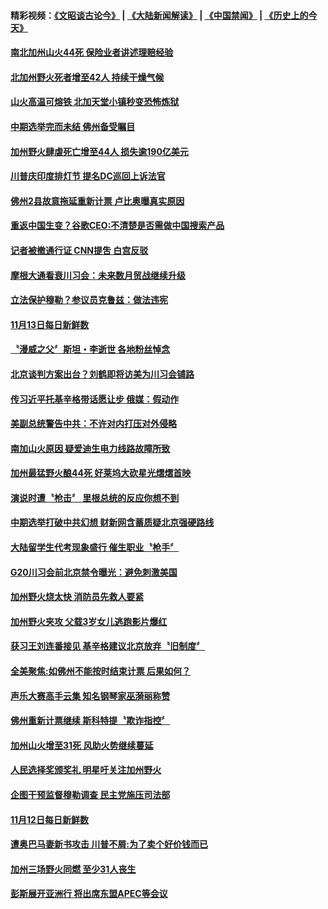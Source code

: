 #### 精彩视频：[《文昭谈古论今》](https://github.com/gfw-breaker/wenzhao/blob/master/README.md?t=11140631) | [《大陆新闻解读》](https://github.com/gfw-breaker/ntdtv-comedy/blob/master/README.md?t=11140631) | [《中国禁闻》](https://github.com/gfw-breaker/ntdtv-news/blob/master/README.md?t=11140631) | [《历史上的今天》](https://github.com/gfw-breaker/today-in-history/blob/master/README.md?t=11140631) 

#### [南北加州山火44死 保险业者讲述理赔经验](../pages/news203/a1399232.md?t=11140631) 

#### [北加州野火死者增至42人 持续干燥气候](../pages/news203/a1399178.md?t=11140631) 

#### [山火高温可熔铁 北加天堂小镇秒变恐怖炼狱](../pages/news203/a1399227.md?t=11140631) 

#### [中期选举完而未结 佛州备受瞩目](../pages/news203/a1399224.md?t=11140631) 

#### [加州野火肆虐死亡增至44人 损失逾190亿美元](../pages/news203/a1399217.md?t=11140631) 

#### [川普庆印度排灯节 提名DC巡回上诉法官](../pages/news203/a1399214.md?t=11140631) 

#### [佛州2县故意拖延重新计票 卢比奥曝真实原因](../pages/news203/a1399213.md?t=11140631) 

#### [重返中国生变？谷歌CEO:不清楚是否需做中国搜索产品](../pages/news203/a1399211.md?t=11140631) 

#### [记者被撤通行证 CNN提吿 白宫反驳](../pages/news203/a1399205.md?t=11140631) 

#### [摩根大通看衰川习会：未来数月贸战继续升级](../pages/news203/a1399198.md?t=11140631) 

#### [立法保护穆勒？参议员克鲁兹：做法违宪](../pages/news203/a1399197.md?t=11140631) 

#### [11月13日每日新鲜数](../pages/news203/a1399189.md?t=11140631) 

#### [〝漫威之父〞斯坦・李逝世 各地粉丝悼念](../pages/news203/a1399180.md?t=11140631) 

#### [北京谈判方案出台？刘鹤即将访美为川习会铺路](../pages/news203/a1399164.md?t=11140631) 

#### [传习近平托基辛格带话愿让步 俄媒：假动作](../pages/news203/a1399018.md?t=11140631) 

#### [美副总统警告中共：不许对内打压对外侵略](../pages/news203/a1399144.md?t=11140631) 

#### [南加山火原因 疑爱迪生电力线路故障所致](../pages/news203/a1399130.md?t=11140631) 

#### [加州最猛野火酿44死 好莱坞大砍星光熠熠首映](../pages/news203/a1399136.md?t=11140631) 

#### [演说时遭〝枪击〞 里根总统的反应你想不到](../pages/news203/a1399139.md?t=11140631) 

#### [中期选举打破中共幻想 财新网含蓄质疑北京强硬路线](../pages/news203/a1399037.md?t=11140631) 

#### [大陆留学生代考现象盛行 催生职业〝枪手〞](../pages/news203/a1399126.md?t=11140631) 

#### [G20川习会前北京禁令曝光：避免刺激美国](../pages/news203/a1399120.md?t=11140631) 

#### [加州野火烧太快 消防员先救人要紧](../pages/news203/a1399088.md?t=11140631) 

#### [加州野火夹攻 父载3岁女儿逃跑影片爆红](../pages/news203/a1399004.md?t=11140631) 

#### [获习王刘连番接见 基辛格建议北京放弃〝旧制度〞](../pages/news203/a1398938.md?t=11140631) 

#### [全美聚焦:如佛州不能按时结束计票 后果如何？](../pages/news203/a1399081.md?t=11140631) 

#### [声乐大赛高手云集 知名钢琴家巫漪丽称赞](../pages/news203/a1399080.md?t=11140631) 

#### [佛州重新计票继续 斯科特提〝欺诈指控〞](../pages/news203/a1399078.md?t=11140631) 

#### [加州山火增至31死 风助火势继续蔓延](../pages/news203/a1399077.md?t=11140631) 

#### [人民选择奖颁奖礼 明星吁关注加州野火](../pages/news203/a1399064.md?t=11140631) 

#### [企图干预监督穆勒调查 民主党施压司法部](../pages/news203/a1399055.md?t=11140631) 

#### [11月12日每日新鲜数](../pages/news203/a1399050.md?t=11140631) 

#### [遭奥巴马妻新书攻击  川普不屑:为了卖个好价钱而已](../pages/news203/a1399046.md?t=11140631) 

#### [加州三场野火同燃 至少31人丧生](../pages/news203/a1399028.md?t=11140631) 

#### [彭斯展开亚洲行 将出席东盟APEC等会议](../pages/news203/a1399025.md?t=11140631) 

